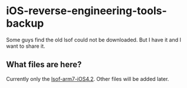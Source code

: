 # iOS-reverse-engineering-tools-backup
Some guys find the old lsof could not be downloaded. But I have it and I want to share it.

## What files are here?

Currently only the [lsof-arm7-iOS4.2](). Other files will be added later.
